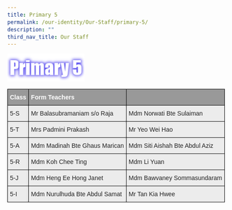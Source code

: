 ```yaml
---
title: Primary 5
permalink: /our-identity/Our-Staff/primary-5/
description: ""
third_nav_title: Our Staff
---
```


<img src="/images/P5.png" 
     style="width:35%">


<style type="text/css">
.tg  {border-collapse:collapse;border-spacing:0;margin:0px auto;}
.tg td{border-color:black;border-style:solid;border-width:1px;font-family:Arial, sans-serif;font-size:14px;
  overflow:hidden;padding:10px 5px;word-break:normal;}
.tg th{border-color:black;border-style:solid;border-width:1px;font-family:Arial, sans-serif;font-size:14px;
  font-weight:normal;overflow:hidden;padding:10px 5px;word-break:normal;}
.tg .tg-fxx4{background-color:#ECECEC;color:#222;text-align:left;vertical-align:middle}
.tg .tg-e6w6{background-color:#999;color:#FFF;font-weight:bold;text-align:left;vertical-align:middle}
.tg .tg-2hhi{background-color:#999;color:#FFF;font-weight:bold;text-align:left;vertical-align:top}
</style>
<table class="tg">
<tbody>
  <tr>
    <td class="tg-e6w6"><span style="color:#FFF;background-color:#999">Class</span></td>
    <td class="tg-e6w6"><span style="color:#FFF;background-color:#999">Form Teachers</span></td>
    <td class="tg-2hhi"></td>
  </tr>
  <tr>
    <td class="tg-fxx4"><span style="color:#222">5-S</span></td>
    <td class="tg-fxx4"><span style="color:#222">Mr Balasubramaniam s/o Raja</span></td>
    <td class="tg-fxx4"><span style="color:#222">Mdm Norwati  Bte Sulaiman</span></td>
  </tr>
  <tr>
    <td class="tg-fxx4"><span style="color:#222">5-T</span></td>
    <td class="tg-fxx4"><span style="color:#222">Mrs Padmini Prakash</span></td>
    <td class="tg-fxx4"><span style="color:#222">Mr Yeo Wei Hao</span></td>
  </tr>
  <tr>
    <td class="tg-fxx4"><span style="color:#222">5-A</span></td>
    <td class="tg-fxx4"><span style="color:#222">Mdm Madinah Bte Ghaus Marican</span></td>
    <td class="tg-fxx4"><span style="color:#222">Mdm Siti Aishah Bte Abdul Aziz</span></td>
  </tr>
  <tr>
    <td class="tg-fxx4"><span style="color:#222">5-R</span></td>
    <td class="tg-fxx4"><span style="color:#222">Mdm Koh Chee Ting</span></td>
    <td class="tg-fxx4"><span style="color:#222">Mdm Li Yuan</span></td>
  </tr>
  <tr>
    <td class="tg-fxx4"><span style="color:#222">5-J</span></td>
    <td class="tg-fxx4"><span style="color:#222">Mdm Heng Ee Hong Janet </span></td>
    <td class="tg-fxx4"><span style="color:#222">Mdm Bawvaney Sommasundaram</span></td>
  </tr>
  <tr>
    <td class="tg-fxx4"><span style="color:#222">5-I </span></td>
    <td class="tg-fxx4"><span style="color:#222">Mdm Nurulhuda Bte Abdul Samat</span></td>
    <td class="tg-fxx4"><span style="color:#222">Mr Tan Kia Hwee</span></td>
  </tr>
</tbody>
</table>